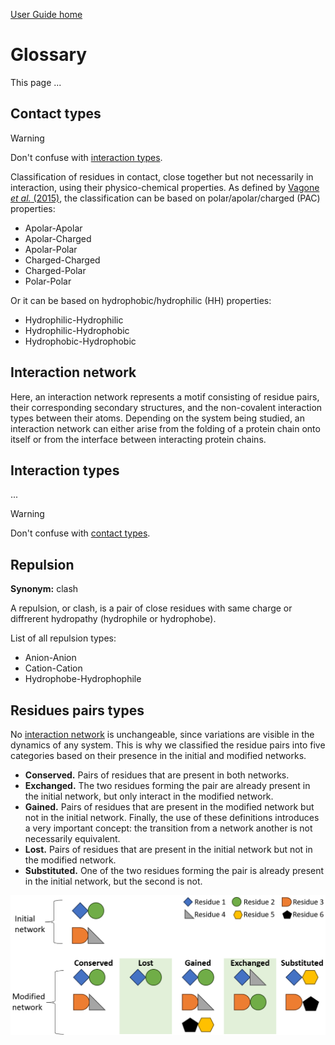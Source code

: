 [User Guide home](Manual.md)
# Glossary 

This page ...

## Contact types

>[!WARNING]
> Don't confuse with [interaction types](#interaction-types).

Classification of residues in contact, close together but not necessarily in interaction, using their physico-chemical properties. As defined by [Vagone *et al.* (2015)](https://doi.org/10.7554/eLife.07454), the classification can be based on polar/apolar/charged (PAC) properties:

- Apolar-Apolar
- Apolar-Charged
- Apolar-Polar
- Charged-Charged
- Charged-Polar
- Polar-Polar

Or it can be based on hydrophobic/hydrophilic (HH) properties:

- Hydrophilic-Hydrophilic
- Hydrophilic-Hydrophobic
- Hydrophobic-Hydrophobic




## Interaction network

Here, an interaction network represents a motif consisting of residue pairs, their corresponding secondary structures, and the non-covalent interaction types between their atoms. Depending on the system being studied, an interaction network can either arise from the folding of a protein chain onto itself or from the interface between interacting protein chains.



## Interaction types

...

>[!WARNING]
> Don't confuse with [contact types](#contact-types).



## Repulsion

**Synonym:** clash

A repulsion, or clash, is a pair of close residues with same charge or diffrerent hydropathy (hydrophile or hydrophobe).

List of all repulsion types:

- Anion-Anion
- Cation-Cation
- Hydrophobe-Hydrophophile



## Residues pairs types

No [interaction network](#interaction-network) is unchangeable, since variations are visible in the dynamics of any system. This is why we classified the residue pairs into five categories based on their presence in the initial and modified networks.

- **Conserved.** Pairs of residues that are present in both networks.
- **Exchanged.** The two residues forming the pair are already present in the initial network, but only interact in the modified network.
- **Gained.** Pairs of residues that are present in the modified network but not in the initial network. Finally, the use of these definitions introduces a very important concept: the transition from a network another is not necessarily equivalent.
- **Lost.** Pairs of residues that are present in the initial network but not in the modified network.
- **Substituted.** One of the two residues forming the pair is already present in the initial network, but the second is not.

<img src="pictures/network_residue_pairs_types.png" width="650">
